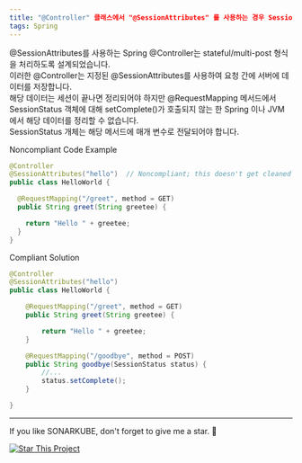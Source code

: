 ```yaml
---
title: "@Controller" 클래스에서 "@SessionAttributes" 를 사용하는 경우 SessionStatus 객체의 setComplete 메소드를 호출해야 합니다.
tags: Spring
---
```


@SessionAttributes를 사용하는 Spring @Controller는 stateful/multi-post 형식을 처리하도록 설계되었습니다.  
이러한 @Controller는 지정된 @SessionAttributes를 사용하여 요청 간에 서버에 데이터를 저장합니다.  
해당 데이터는 세션이 끝나면 정리되어야 하지만 @RequestMapping 메서드에서 SessionStatus 객체에 대해 setComplete()가 호출되지 않는 한 Spring 이나 JVM 에서 해당 데이터를 정리할 수 없습니다.  
SessionStatus 개체는 해당 메서드에 매개 변수로 전달되어야 합니다.  

Noncompliant Code Example
```java
@Controller
@SessionAttributes("hello")  // Noncompliant; this doesn't get cleaned up
public class HelloWorld {

  @RequestMapping("/greet", method = GET)
  public String greet(String greetee) {

    return "Hello " + greetee;
  }
}
```

Compliant Solution
```java
@Controller
@SessionAttributes("hello")
public class HelloWorld {

    @RequestMapping("/greet", method = GET)
    public String greet(String greetee) {

        return "Hello " + greetee;
    }

    @RequestMapping("/goodbye", method = POST)
    public String goodbye(SessionStatus status) {
        //...
        status.setComplete();
    }

}
```

---

If you like SONARKUBE, don't forget to give me a star. :star2:

[![Star This Project](https://img.shields.io/github/stars/kantabile/sonarkube.svg?label=Stars&style=social)](https://github.com/kantabile/sonarkube)
